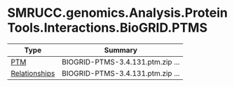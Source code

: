 ﻿
# SMRUCC.genomics.Analysis.ProteinTools.Interactions.BioGRID.PTMS

|Type|Summary|
|----|-------|
|[PTM](./PTM.md)|BIOGRID-PTMS-3.4.131.ptm.zip ...|
|[Relationships](./Relationships.md)|BIOGRID-PTMS-3.4.131.ptm.zip ...|

